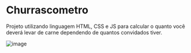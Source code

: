 # Churrascometro

Projeto utilizando linguagem HTML, CSS e JS
para calcular o quanto você deverá levar de carne
dependendo de quantos convidados tiver.

![image](images/churrascomentro.png)